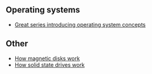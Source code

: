 Operating systems
----------------
- [Great series introducing operating system concepts](https://www.youtube.com/playlist?list=PLTZbNwgO5ebqnympIYe2GX4hjjsS9Psdm)


Other
-----
- [How magnetic disks work](https://www.youtube.com/watch?v=Ep-yM894mQQ)
- [How solid state drives work](https://www.youtube.com/watch?v=mlb2oEaaizs)
